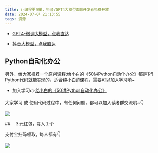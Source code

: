 ```yaml
---
title: 让编程更简单，抖音/GPT4大模型面向开发者免费开放
date: 2024-07-07 21:13:55
tags: 资源
---
```




- [GPT4-微调大模型，点我直达](https://openai.com/index/gpt-4o-fine-tuning/)

- [抖音大模型，点我直达](www.marscode.cn)


## Python自动化办公

另外，给大家推荐一个原创课程:[给小白的《50讲Python自动化办公》](https://mp.weixin.qq.com/s/lOx4cAp9AllsCrhsUqVn8g)都是1行Python代码就能实现的，适合纯小白的课程，需要可以加入学习哟~

- 加入学习👉[给小白的《50讲Python自动化办公》](https://mp.weixin.qq.com/s/lOx4cAp9AllsCrhsUqVn8g)

大家学习 或 使用代码过程中，有任何问题，都可以加入读者群交流哟~👇


![](https://python-office-1300615378.cos.ap-chongqing.myqcloud.com/group/0816.jpg)

##　３元红包，每人１个

支付宝扫码领取，每人都有👇

![](https://ads-1300615378.cos.ap-guangzhou.myqcloud.com/alipay/hong.jpg)
